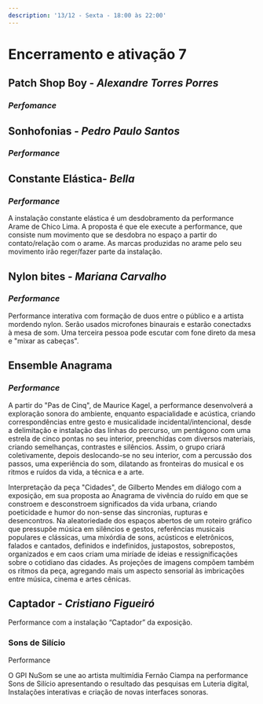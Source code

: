 ```yaml
---
description: '13/12 - Sexta - 18:00 às 22:00'
---
```


# Encerramento e ativação 7

## **Patch Shop Boy**​ - _Alexandre Torres Porres_

### _Perfomance_

## **Sonhofonias**​ - _Pedro Paulo Santos_

### _Performance_

## **Constante Elástica**​ - _Bella_

### _Performance_

A instalação constante elástica é um desdobramento da performance Arame de Chico Lima. A proposta é que ele execute a performance, que consiste num movimento que se desdobra no espaço a partir do contato/relação com o arame. As marcas produzidas no arame pelo seu movimento irão reger/fazer parte da instalação.

## **Nylon bites**​ - _Mariana Carvalho_

### _Performance_

Performance interativa com formação de duos entre o público e a artista mordendo nylon. Serão usados microfones binaurais e estarão conectadxs à mesa de som. Uma terceira pessoa pode escutar com fone direto da mesa e "mixar as cabeças".

## **Ensemble Anagrama**

### _Performance_

A partir do "Pas de Cinq", de Maurice Kagel, a performance desenvolverá a exploração sonora do ambiente, enquanto espacialidade e acústica, criando correspondências entre gesto e musicalidade incidental/intencional, desde a delimitação e instalação das linhas do percurso, um pentágono com uma estrela de cinco pontas no seu interior, preenchidas com diversos materiais, criando semelhanças, contrastes e silêncios. Assim, o grupo criará coletivamente, depois deslocando-se no seu interior, com a percussão dos passos, uma experiência do som, dilatando as fronteiras do musical e os ritmos e ruídos da vida, a técnica e a arte.

Interpretação da peça "Cidades", de Gilberto Mendes em diálogo com a exposição, em sua proposta ao Anagrama de vivência do ruído em que se constroem e desconstroem significados da vida urbana, criando poeticidade e humor do non-sense das sincronias, rupturas e desencontros. Na aleatoriedade dos espaços abertos de um roteiro gráfico que pressupõe música em silêncios e gestos, referências musicais populares e clássicas, uma mixórdia de sons, acústicos e eletrônicos, falados e cantados, definidos e indefinidos, justapostos, sobrepostos, organizados e em caos criam uma miríade de ideias e ressignificações sobre o cotidiano das cidades. As projeções de imagens compõem também os ritmos da peça, agregando mais um aspecto sensorial às imbricações entre música, cinema e artes cênicas.

## **Captador** ​- _Cristiano Figueiró_

Performance com a instalação “Captador” da exposição. 

### Sons de Silício

Performance

O GPI NuSom se une ao artista multimídia Fernão Ciampa na performance Sons de Silício apresentando o resultado das pesquisas em Luteria digital, Instalações interativas e criação de novas interfaces sonoras.

